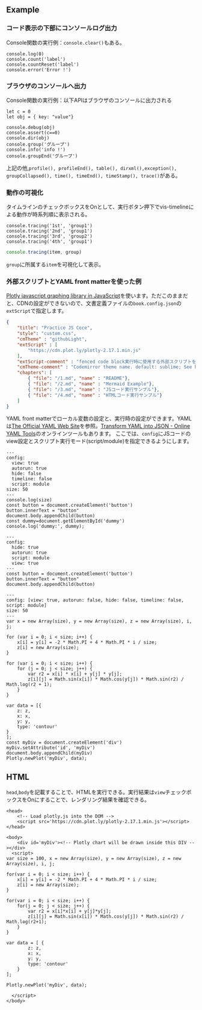 ## Example

### コード表示の下部にコンソールログ出力

Console関数の実行例：`console.clear()`もある。

```pjs
console.log(0)
console.count('label')
console.countReset('label')
console.error('Error !')
```

### ブラウザのコンソールへ出力

Console関数の実行例：以下APIはブラウザのコンソールに出力される

```pjs
let c = 0
let obj = { key: "value"}

console.debug(obj)
console.assert(c==0)
console.dir(obj)
console.group('グループ')
console.info('info !')
console.groupEnd('グループ')
```

上記の他,`profile(), profileEnd(), table(), dirxml(),exception(), groupCollapsed(), time(), timeEnd(), timeStamp(), trace()`がある。

### 動作の可視化

タイムラインのチェックボックスをOnとして、実行ボタン押下でvis-timelineによる動作が時系列順に表示される。

```pjs
console.tracing('1st', 'group1')
console.tracing('2nd', 'group1')
console.tracing('3rd', 'group2')
console.tracing('4th', 'group1')
```

```js
console.tracing(item, group)
```
`group`に所属する`item`を可視化して表示。

### 外部スクリプトとYAML front matterを使った例

[Plotly javascript graphing library in JavaScript](https://plotly.com/javascript/)を使います。ただこのままだと、CDNの設定ができないので、文書定義ファイルの`book.config.json`の`extScript`で指定します。

```json
{
    "title": "Practice JS Coce",
    "style": "custom.css",
    "cmTheme" : "githubLight",
    "extScript" : [
        "https://cdn.plot.ly/plotly-2.17.1.min.js"
    ],
    "extScript-comment" : "fenced code block実行時に使用する外部スクリプトを指定する.<head>内でloadする",
    "cmTheme-comment" : "Codemirror theme name. default: sublime; See https://www.npmjs.com/package/@uiw/codemirror-themes-all",
    "chapters": [
        { "file": "/1.md", "name" : "README"},
        { "file": "/2.md", "name" : "Mermaid Example"},
        { "file": "/3.md", "name" : "JSコード実行サンプル"},
        { "file": "/4.md", "name" : "HTMLコード実行サンプル"}
    ]
}
```

YAML front matterでローカル変数の設定と、実行時の設定ができます。YAMLは[The Official YAML Web Site](https://yaml.org/)を参照。[Transform YAML into JSON - Online YAML Tools](https://onlineyamltools.com/convert-yaml-to-json)のオンラインツールもあります。
ここでは、`config`にJSコードのview設定とスクリプト実行モード(script/module)を指定できるようにします。

```pjs
---
config: 
  view: true
  autorun: true
  hide: false
  timeline: false
  script: module
size: 50
---
console.log(size)
const button = document.createElement('button')
button.innerText = "button"
document.body.appendChild(button)
const dummy=document.getElementById('dummy')
console.log('dummy:', dummy);
```


```pjs
---
config: 
  hide: true
  autorun: true
  script: module
  view: true
---
const button = document.createElement('button')
button.innerText = "button"
document.body.appendChild(button)
```

```pjs
---
config: [view: true, autorun: false, hide: false, timeline: false, script: module]
size: 50
---
var x = new Array(size), y = new Array(size), z = new Array(size), i, j;

for (var i = 0; i < size; i++) {
    x[i] = y[i] = -2 * Math.PI + 4 * Math.PI * i / size;
    z[i] = new Array(size);
}

for (var i = 0; i < size; i++) {
    for (j = 0; j < size; j++) {
        var r2 = x[i] * x[i] + y[j] * y[j];
        z[i][j] = Math.sin(x[i]) * Math.cos(y[j]) * Math.sin(r2) / Math.log(r2 + 1);
    }
}

var data = [{
    z: z,
    x: x,
    y: y,
    type: 'contour'
}
];
const myDiv = document.createElement('div')
myDiv.setAttribute('id', 'myDiv')
document.body.appendChild(myDiv)
Plotly.newPlot('myDiv', data);
```

## HTML

`head`,`body`を記載することで、HTMLを実行できる。実行結果は`view`チェックボックスをOnにすることで、レンダリング結果を確認できる。

```phtml
<head>
	<!-- Load plotly.js into the DOM -->
	<script src='https://cdn.plot.ly/plotly-2.17.1.min.js'></script>
</head>

<body>
	<div id='myDiv'><!-- Plotly chart will be drawn inside this DIV --></div>
  <script>
var size = 100, x = new Array(size), y = new Array(size), z = new Array(size), i, j;

for(var i = 0; i < size; i++) {
	x[i] = y[i] = -2 * Math.PI + 4 * Math.PI * i / size;
  	z[i] = new Array(size);
}

for(var i = 0; i < size; i++) {
  	for(j = 0; j < size; j++) {
    	var r2 = x[i]*x[i] + y[j]*y[j];
    	z[i][j] = Math.sin(x[i]) * Math.cos(y[j]) * Math.sin(r2) / Math.log(r2+1);
 	}
}

var data = [ {
		z: z,
		x: x,
		y: y,
		type: 'contour'
	}
];

Plotly.newPlot('myDiv', data);

  </script>
</body>
```


